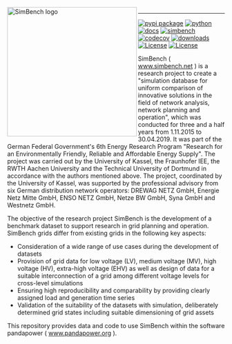 
<img src=https://simbench.de/wp-content/uploads/2019/01/logo.png align="left" width="300" alt="SimBench logo" target=https://www.simbench.net>

--------------------------

[![pypi package](https://badge.fury.io/py/simbench.svg)](https://pypi.python.org/pypi/simbench) [![python](https://img.shields.io/pypi/pyversions/simbench.svg)](https://pypi.python.org/pypi/simbench) [![docs](https://readthedocs.org/projects/simbench/badge/?version=stable)](http://simbench.readthedocs.io/?badge=stable) [![simbench](https://github.com/e2nIEE/simbench/actions/workflows/github_test_action.yml/badge.svg)](https://github.com/e2nIEE/simbench/actions/) [![codecov](https://codecov.io/gh/e2nIEE/simbench/branch/master/graph/badge.svg)](https://codecov.io/github/e2nIEE/simbench?branch=master) [![downloads](https://pepy.tech/badge/simbench)](https://pepy.tech/project/simbench) [![License](https://img.shields.io/badge/License-ODbL-brightgreen.svg)](https://opendatacommons.org/licenses/odbl) [![License](https://img.shields.io/badge/License-BSD%203--Clause-blue.svg)](https://github.com/e2nIEE/simbench/blob/master/LICENSE)

SimBench ( www.simbench.net ) is a research project to create a "simulation database for uniform comparison of innovative solutions in the field of network analysis, network planning and operation", which was conducted for three and a half years from 1.11.2015 to 30.04.2019. It was part of the German Federal Government's 6th Energy Research Program "Research for an Environmentally Friendly, Reliable and Affordable Energy Supply". The project was carried out by the University of Kassel, the Fraunhofer IEE, the RWTH Aachen University and the Technical University of Dortmund in accordance with the authors mentioned above. The project, coordinated by the University of Kassel, was supported by the professional advisory from six German distribution network operators: DREWAG NETZ GmbH, Energie Netz Mitte GmbH, ENSO NETZ GmbH, Netze BW GmbH, Syna GmbH and Westnetz GmbH.

The objective of the research project SimBench is the development of a benchmark dataset to support research in grid planning and operation. SimBench grids differ from existing grids in the following key aspects:

* Consideration of a wide range of use cases during the development of datasets
* Provision of grid data for low voltage (LV), medium voltage (MV), high voltage (HV), extra-high voltage (EHV) as well as design of data for a suitable interconnection of a grid among different voltage levels for cross-level simulations
* Ensuring high reproducibility and comparability by providing clearly assigned load and generation time series
* Validation of the suitability of the datasets with simulation, deliberately determined grid states including suitable dimensioning of grid assets

This repository provides data and code to use SimBench within the software pandapower ( www.pandapower.org ).
